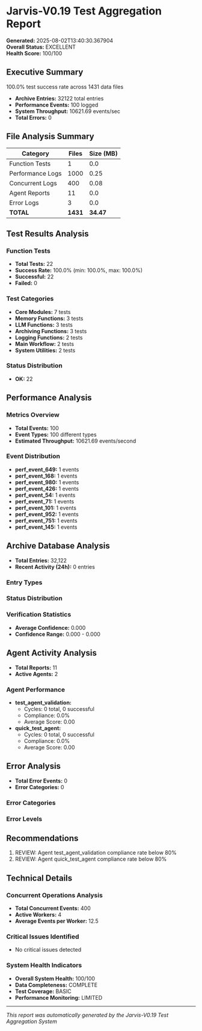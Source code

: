 # Jarvis-V0.19 Test Aggregation Report

**Generated:** 2025-08-02T13:40:30.367904  
**Overall Status:** EXCELLENT  
**Health Score:** 100/100

## Executive Summary

100.0% test success rate across 1431 data files
- **Archive Entries:** 32122 total entries
- **Performance Events:** 100 logged
- **System Throughput:** 10621.69 events/sec
- **Total Errors:** 0

## File Analysis Summary

| Category | Files | Size (MB) |
|----------|-------|-----------|
| Function Tests | 1 | 0.0 |
| Performance Logs | 1000 | 0.25 |
| Concurrent Logs | 400 | 0.08 |
| Agent Reports | 11 | 0.0 |
| Error Logs | 3 | 0.0 |
| **TOTAL** | **1431** | **34.47** |

## Test Results Analysis

### Function Tests
- **Total Tests:** 22
- **Success Rate:** 100.0% (min: 100.0%, max: 100.0%)
- **Successful:** 22
- **Failed:** 0

### Test Categories
- **Core Modules:** 7 tests
- **Memory Functions:** 3 tests
- **LLM Functions:** 3 tests
- **Archiving Functions:** 3 tests
- **Logging Functions:** 2 tests
- **Main Workflow:** 2 tests
- **System Utilities:** 2 tests


### Status Distribution
- **OK:** 22


## Performance Analysis

### Metrics Overview
- **Total Events:** 100
- **Event Types:** 100 different types
- **Estimated Throughput:** 10621.69 events/second

### Event Distribution
- **perf_event_649:** 1 events
- **perf_event_168:** 1 events
- **perf_event_980:** 1 events
- **perf_event_426:** 1 events
- **perf_event_54:** 1 events
- **perf_event_71:** 1 events
- **perf_event_101:** 1 events
- **perf_event_952:** 1 events
- **perf_event_751:** 1 events
- **perf_event_145:** 1 events


## Archive Database Analysis

- **Total Entries:** 32,122
- **Recent Activity (24h):** 0 entries

### Entry Types


### Status Distribution


### Verification Statistics
- **Average Confidence:** 0.000
- **Confidence Range:** 0.000 - 0.000


## Agent Activity Analysis

- **Total Reports:** 11
- **Active Agents:** 2

### Agent Performance
- **test_agent_validation:**
  - Cycles: 0 total, 0 successful
  - Compliance: 0.0%
  - Average Score: 0.00
- **quick_test_agent:**
  - Cycles: 0 total, 0 successful
  - Compliance: 0.0%
  - Average Score: 0.00


## Error Analysis

- **Total Error Events:** 0
- **Error Categories:** 0

### Error Categories


### Error Levels


## Recommendations

1. REVIEW: Agent test_agent_validation compliance rate below 80%
2. REVIEW: Agent quick_test_agent compliance rate below 80%


## Technical Details

### Concurrent Operations Analysis
- **Total Concurrent Events:** 400
- **Active Workers:** 4
- **Average Events per Worker:** 12.5

### Critical Issues Identified
- No critical issues detected


### System Health Indicators
- **Overall System Health:** 100/100
- **Data Completeness:** COMPLETE
- **Test Coverage:** BASIC
- **Performance Monitoring:** LIMITED

---

*This report was automatically generated by the Jarvis-V0.19 Test Aggregation System*
